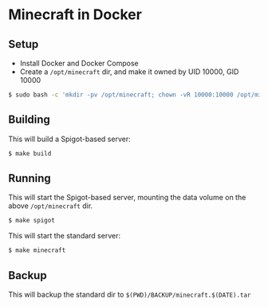 # Minecraft in Docker

## Setup
- Install Docker and Docker Compose
- Create a `/opt/minecraft` dir, and make it owned by UID 10000, GID 10000

```bash
$ sudo bash -c 'mkdir -pv /opt/minecraft; chown -vR 10000:10000 /opt/minecraft
```

## Building

This will build a Spigot-based server:

```bash
$ make build
```

## Running

This will start the Spigot-based server, mounting the data volume on the above `/opt/minecraft` dir.

```bash
$ make spigot
```

This will start the standard server:

```bash
$ make minecraft
```

## Backup

This will backup the standard dir to `$(PWD)/BACKUP/minecraft.$(DATE).tar`
